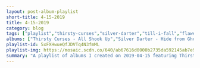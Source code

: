 ```yaml
---
layout: post-album-playlist
short-title: 4-15-2019
title: 4-15-2019
category: blog
tags: ["playlist","thirsty-curses","silver-darter","till-i-fall","flawed-hearts-and-the-waiting-room","jank","perspective,-a-lovely-hand-to-hold","perspective,-a-lovely-hand-to-hold","sports.","charmer","oso-oso","i-kill-giants","maynard-ferguson"]
albums: ["Thirsty Curses - All Shook Up","Silver Darter - Hide from Ghosts","Till I Fall - Till I Fall","Flawed Hearts and the Waiting Room - Patchwork","Jank - Versace Summer","Perspective, a Lovely Hand to Hold - Play Pretend","Perspective, a Lovely Hand to Hold - Autonomy","sports. - Demon Daze","Charmer - Charmer","Oso Oso - Real Stories of True People Who Kind of Looked Like Monsters...","I Kill Giants - I Kill Giants","Maynard Ferguson - This Is Jazz #16"]
playlist-id: 5xFXHwueQfJDVTq4N3fmML
playlist-img: https://mosaic.scdn.co/640/ab67616d0000b2735da592145ab7e96601d99b5fab67616d0000b2736b8f075aa9943117ea5ca8adab67616d0000b2738519cbf847143ceb85acfc3eab67616d0000b273a90e9019c58fa3212fcfa23c
summary: "A playlist of albums I created on 2019-04-15 featuring Thirsty Curses, Silver Darter, Till I Fall, Flawed Hearts and the Waiting Room, Jank, Perspective, a Lovely Hand to Hold, Perspective, a Lovely Hand to Hold, sports., Charmer, Oso Oso, I Kill Giants, and Maynard Ferguson."
---
```

